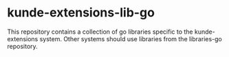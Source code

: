 # kunde-extensions-lib-go
This repository contains a collection of go libraries specific to the kunde-extensions system. Other systems should use libraries from the libraries-go repository.
